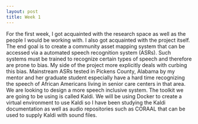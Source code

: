 ```yaml
---
layout: post
title: Week 1
---
```


For the first week, I got acquainted with the research space as well as the people I would be working with. I also got acquainted with the project itself. The end goal is to create a community asset mapping system that can be accessed via a automated speech recognition system (ASRs). Such systems must be trained to recognize certain types of speech and therefore are prone to bias. My side of the project more explicitly deals with curbing this bias. Mainstream ASRs tested in Pickens County, Alabama by my mentor and her graduate student especially have a hard time recognizing the speech of African Americans living in senior care centers in that area. We are looking to design a more speech inclusive system. The toolkit we are going to be using is called Kaldi. We will be using Docker to create a virtual environment to use Kaldi so I have been studying the Kaldi documentation as well as audio repositories such as CORAAL that can be used to supply Kaldi with sound files.
